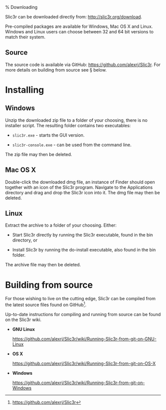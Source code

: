 % Downloading

Slic3r can be downloaded directly from:
<http://slic3r.org/download>.

Pre-compiled packages are available for Windows, Mac OS X and Linux.
Windows and Linux users can choose between 32 and 64 bit versions to
match their system.

Source
------

The source code is available via GitHub:
<https://github.com/alexrj/Slic3r>. For more details on building from
source see § below.

Installing
==========

Windows
-------

Unzip the downloaded zip file to a folder of your choosing, there is no
installer script. The resulting folder contains two executables:

-   `slic3r.exe` - starts the GUI version.

-   `slic3r-console.exe` - can be used from the command line.

The zip file may then be deleted.

Mac OS X
--------

Double-click the downloaded dmg file, an instance of Finder should open
together with an icon of the Slic3r program. Navigate to the
Applications directory and drag and drop the Slic3r icon into it. The
dmg file may then be deleted.

Linux
-----

Extract the archive to a folder of your choosing. Either:

-   Start Slic3r directly by running the Slic3r executable, found in the
    bin directory, or

-   Install Slic3r by running the do-install executable, also found in
    the bin folder.

The archive file may then be deleted.

Building from source
====================



For those wishing to live on the cutting edge, Slic3r can be compiled
from the latest source files found on GitHub[^1].

Up-to-date instructions for compiling and running from source can be
found on the Slic3r wiki.

-   **GNU Linux**

    <https://github.com/alexrj/Slic3r/wiki/Running-Slic3r-from-git-on-GNU-Linux>

-   **OS X**

    <https://github.com/alexrj/Slic3r/wiki/Running-Slic3r-from-git-on-OS-X>

-   **Windows**

    <https://github.com/alexrj/Slic3r/wiki/Running-Slic3r-from-git-on-Windows>

[^1]: <https://github.com/alexrj/Slic3r>

